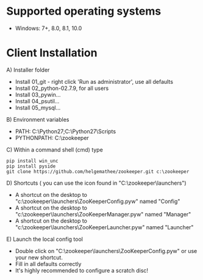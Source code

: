 Supported operating systems
===============================
- Windows: 7+, 8.0, 8.1, 10.0


Client Installation
===========================

A) Installer folder
- Install 01_git - right click 'Run as administrator', use all defaults
- Install 02_python-02.7.9, for all users
- Install 03_pywin...
- Install 04_psutil...
- Install 05_mysql...

B) Environment variables
- PATH: C:\Python27;C:\Python27\Scripts
- PYTHONPATH: C:\zookeeper

C) Within a command shell (cmd) type

```
pip install win_unc
pip install pyside
git clone https://github.com/helgemathee/zookeeper.git c:\zookeeper
```

D) Shortcuts ( you can use the icon found in "C:\zookeeper\launchers")
- A shortcut on the desktop to "c:\zookeeper\launchers\ZooKeeperConfig.pyw" named "Config"
- A shortcut on the desktop to "c:\zookeeper\launchers\ZooKeeperManager.pyw" named "Manager"
- A shortcut on the desktop to "c:\zookeeper\launchers\ZooKeeperLauncher.pyw" named "Launcher"

E) Launch the local config tool 
- Double click on "C:\zookeeper\launchers\ZooKeeperConfig.pyw" or use your new shortcut.
- Fill in all defaults correctly
- It's highly recommended to configure a scratch disc!
